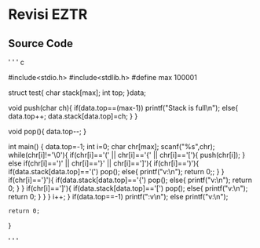 # Revisi EZTR

## Source Code

' ' ' c

#include<stdio.h>
#include<stdlib.h>
#define max 100001

struct test{
	char stack[max];
	int top;
}data;


void push(char ch){
	if(data.top==(max-1)) printf("Stack is full\n");
	else{
		data.top++;
		data.stack[data.top]=ch;
	}
}

void pop(){
	data.top--;
}

int main()
{
	data.top=-1;
	int i=0;
	char chr[max];
	scanf("%s",chr);
	while(chr[i]!='\0'){
		if(chr[i]=='(' || chr[i]=='{' || chr[i]=='['){
			push(chr[i]);
		}
		else if(chr[i]==')' || chr[i]=='}' || chr[i]==']'){
			if(chr[i]==')'){
				if(data.stack[data.top]=='(') pop();
				else{
					printf("v:\n");
					return 0;;
				}
			}
			if(chr[i]=='}'){
				if(data.stack[data.top]=='{') pop();
				else{
					printf("v:\n");
					return 0;
				}
			}
			if(chr[i]==']'){
				if(data.stack[data.top]=='[') pop();
				else{
					printf("v:\n");
					return 0;
				}
			}
		}
		i++;
	}
	if(data.top==-1) printf(":v\n");
	else printf("v:\n");
	
	return 0;
}

' ' '
